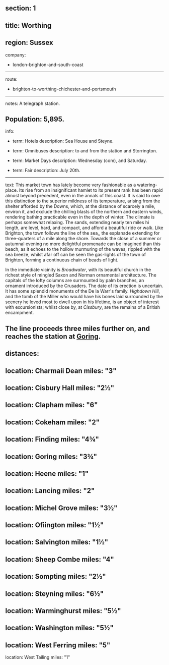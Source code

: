 section: 1
----
title: Worthing
----
region: Sussex
----
company:
- london-brighton-and-south-coast
----
route:
- brighton-to-worthing-chichester-and-portsmouth
----
notes: A telegraph station.

Population: 5,895.
----
info:
- term: Hotels
  description: Sea House and Steyne.

- term: Omnibuses
  description: to and from the station and Storrington.

- term: Market Days
  description: Wednesday (com), and Saturday.

- term: Fair
  description: July 20th.
----
text: This market town has lately become very fashionable as a watering-place. Its rise from an insignificant hamlet to its present rank has been rapid almost beyond precedent, even in the annals of this coast. It is said to owe this distinction to the superior mildness of its temperature, arising from the shelter afforded by the Downs, which, at the distance of scarcely a mile, environ it, and exclude the chilling blasts of the northern and eastern winds, rendering bathing practicable even in the depth of winter. The climate is perhaps somewhat relaxing. The sands, extending nearly ten miles hi length, are level, hard, and compact, and afford a beautiful ride or walk. Like Brighton, the town follows the line of the sea,, the esplanade extending for three-quarters of a mile along the shore. Towards the close of a summer or autumnal evening no more delightful promenade can be imagined than this beach, as it echoes to the hollow murmuring of the waves, rippled with the sea breeze, whilst afar off can be seen the gas-lights of the town of Brighton, forming a continuous chain of beads of light.

In the immediate vicinity is *Broadwater*, with its beautiful church in the richest style of mingled Saxon and Norman ornamental architecture. The capitals of the lofty columns are surmounted by palm branches, an ornament introduced by the Crusaders. The date of its erection is uncertain. It has some splendid monuments of the De la Warr's family. *Highdown Hill*, and the tomb of the Miller who would have his bones laid surrounded by the scenery he loved most to dwell upon in his lifetime, is an object of interest with excursionists; whilst close by, at *Cissbury*, are the remains of a British encampment.

The line proceeds three miles further on, and reaches the station at [Goring](/stations/goring).
----
distances:
- 
  location: Charmaii Dean
  miles: "3"
- 
  location: Cisbury Hall
  miles: "2½"
- 
  location: Clapham
  miles: "6"
- 
  location: Cokeham
  miles: "2"
- 
  location: Finding
  miles: "4¾"
- 
  location: Goring
  miles: "3¾"
- 
  location: Heene
  miles: "1"
- 
  location: Lancing
  miles: "2"
- 
  location: Michel Grove
  miles: "3½"
- 
  location: Ofiington
  miles: "1½"
- 
  location: Salvington
  miles: "1½"
- 
  location: Sheep Combe
  miles: "4"
- 
  location: Sompting
  miles: "2½"
- 
  location: Steyning
  miles: "6½"
- 
  location: Warminghurst
  miles: "5½"
- 
  location: Washington
  miles: "5½"
- 
  location: West Ferring
  miles: "5"
- 
  location: West Tailing
  miles: "1"
